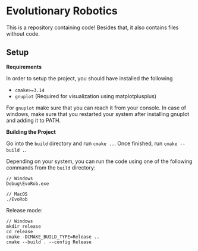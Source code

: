 # Evolutionary Robotics

This is a repository containing code! Besides that, it also contains files without code.

## Setup

**Requirements**

In order to setup the project, you should have installed the following
- `cmake>=3.14`
- `gnuplot` (Required for visualization using matplotplusplus)

For `gnuplot` make sure that you can reach it from your console. In case of windows, make sure that you restarted your system after installing gnuplot and adding it to PATH.


**Building the Project**

Go into the `build` directory and run `cmake ..`. Once finished, run `cmake --build .`.

Depending on your system, you can run the code using one of the following commands from the `build` directory:

```console
// Windows
Debug\EvoRob.exe
```

```console
// MacOS
./EvoRob
```

Release mode:
```console
// Windows
mkdir release
cd release
cmake -DCMAKE_BUILD_TYPE=Release ..
cmake --build . --config Release
```